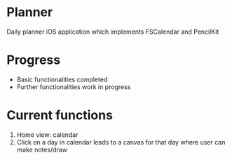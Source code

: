 # Planner
Daily planner iOS application which implements FSCalendar and PencilKit

# Progress
- Basic functionalities completed
- Further functionalities work in progress

# Current functions
1) Home view: calendar
2) Click on a day in calendar leads to a canvas for that day where user can make notes/draw




